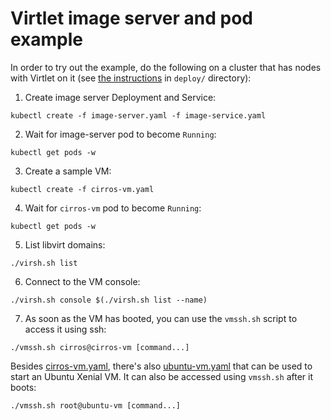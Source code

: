 # Virtlet image server and pod example

In order to try out the example, do the following on a cluster that
has nodes with Virtlet on it (see [the instructions](../deploy/README.md) in
`deploy/` directory):

1. Create image server Deployment and Service:
```
kubectl create -f image-server.yaml -f image-service.yaml
```
2. Wait for image-server pod to become `Running`:
```
kubectl get pods -w
```
3. Create a sample VM:
```
kubectl create -f cirros-vm.yaml
```
4. Wait for `cirros-vm` pod to become `Running`:
```
kubectl get pods -w
```
5. List libvirt domains:
```
./virsh.sh list
```
6. Connect to the VM console:
```
./virsh.sh console $(./virsh.sh list --name)
```
7. As soon as the VM has booted, you can use the `vmssh.sh` script to access it using ssh:
```
./vmssh.sh cirros@cirros-vm [command...]
```

Besides [cirros-vm.yaml](cirros-vm.yaml), there's also [ubuntu-vm.yaml](ubuntu-vm.yaml) that can be used to start an Ubuntu Xenial VM. It can also be accessed using `vmssh.sh` after it boots:
```
./vmssh.sh root@ubuntu-vm [command...]
```
